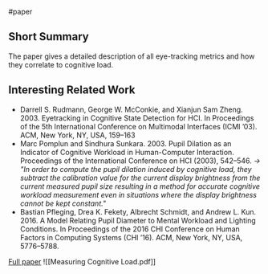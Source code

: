 #paper 

## Short Summary ##
The paper gives a detailed description of all eye-tracking metrics and how they correlate to cognitive load.

## Interesting Related Work ##
- Darrell S. Rudmann, George W. McConkie, and Xianjun Sam Zheng. 2003. Eyetracking in Cognitive State Detection for HCI. In Proceedings of the 5th International Conference on Multimodal Interfaces (ICMI ’03). ACM, New York, NY, USA, 159–163
- Marc Pomplun and Sindhura Sunkara. 2003. Pupil Dilation as an Indicator of Cognitive Workload in Human-Computer Interaction. Proceedings of the International Conference on HCI (2003), 542–546.
  *-> "In order to compute the pupil dilation induced by cognitive load, they subtract the calibration value for the current display brightness from the current measured pupil size resulting in a method for accurate cognitive workload measurement even in situations where the display brightness cannot be kept constant."*
- Bastian Pfleging, Drea K. Fekety, Albrecht Schmidt, and Andrew L. Kun. 2016. A Model Relating Pupil Diameter to Mental Workload and Lighting Conditions. In Proceedings of the 2016 CHI Conference on Human Factors in Computing Systems (CHI ’16). ACM, New York, NY, USA, 5776–5788.
  
[Full paper](https://dl.acm.org/doi/10.1145/2993901.2993908) ![[Measuring Cognitive Load.pdf]]